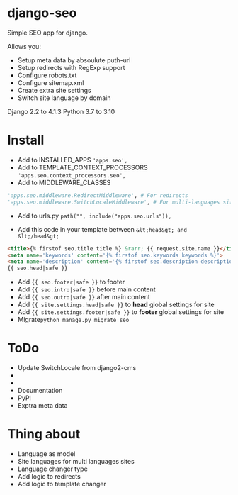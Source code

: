 # django-seo
Simple SEO app for django.


Allows you:
* Setup meta data by absoulute puth-url
* Setup redirects with RegExp support
* Configure robots.txt
* Configure sitemap.xml
* Create extra site settings
* Switch site language by domain 

Django 2.2 to 4.1.3
Python 3.7 to 3.10

# Install
* Add to INSTALLED_APPS ```'apps.seo',```
* Add to TEMPLATE_CONTEXT_PROCESSORS ```'apps.seo.context_processors.seo',```
* Add to MIDDLEWARE_CLASSES
```python
'apps.seo.middleware.RedirectMiddleware', # For redirects
'apps.seo.middleware.SwitchLocaleMiddleware', # For multi-languages sites
```

* Add to urls.py ```path("", include("apps.seo.urls")),```

* Add this code in your template between ```&lt;head&gt; and &lt;/head&gt;```

```html
<title>{% firstof seo.title title %} &rarr; {{ request.site.name }}</title>
<meta name='keywords' content='{% firstof seo.keywords keywords %}'>
<meta name='description' content='{% firstof seo.description description %}'>
{{ seo.head|safe }}
```
* Add ```{{ seo.footer|safe }}``` to footer
* Add ```{{ seo.intro|safe }}``` before main content
* Add ```{{ seo.outro|safe }}``` after main content
* Add ```{{ site.settings.head|safe }}``` to **head** global settings for site
* Add ```{{ site.settings.footer|safe }}``` to **footer** global settings for site
* Migrate```python manage.py migrate seo```


# ToDo
* Update SwitchLocale from django2-cms
* 
* 
* Documentation
* PyPI
* Exptra meta data

# Thing about
* Language as model
* Site languages for multi languages sites
* Language changer type
* Add logic to redirects
* Add logic to template changer
